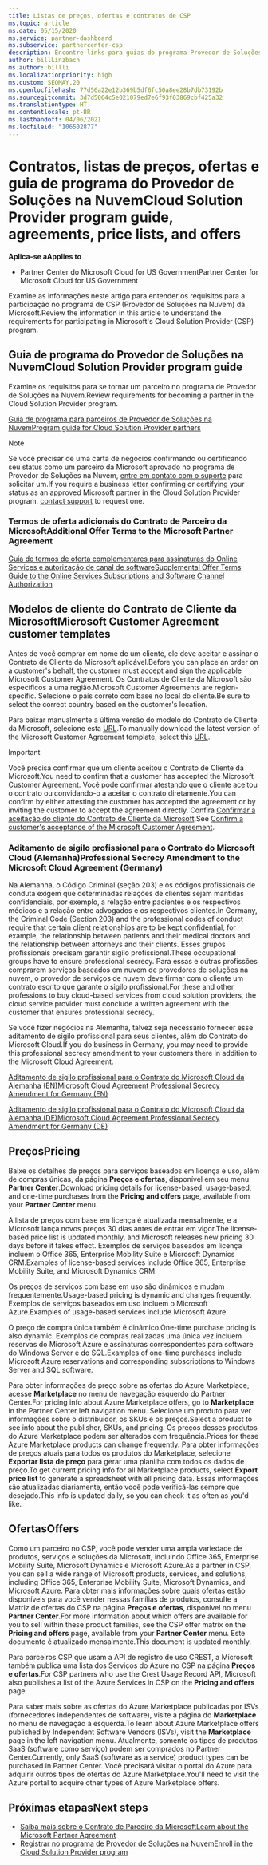 ```yaml
---
title: Listas de preços, ofertas e contratos de CSP
ms.topic: article
ms.date: 05/15/2020
ms.service: partner-dashboard
ms.subservice: partnercenter-csp
description: Encontre links para guias do programa Provedor de Soluções na Nuvem, contratos de parceiros, contratos de clientes, listas de preços e ofertas.
author: billLinzbach
ms.author: billli
ms.localizationpriority: high
ms.custom: SEOMAY.20
ms.openlocfilehash: 77d56a22e12b369b5df6fc50a8ee28b7db73192b
ms.sourcegitcommit: 3d7d5064c5e021079ed7e6f93f03869cbf425a32
ms.translationtype: HT
ms.contentlocale: pt-BR
ms.lasthandoff: 04/06/2021
ms.locfileid: "106502877"
---
```

# <a name="cloud-solution-provider-program-guide-agreements-price-lists-and-offers"></a><span data-ttu-id="c016b-103">Contratos, listas de preços, ofertas e guia de programa do Provedor de Soluções na Nuvem</span><span class="sxs-lookup"><span data-stu-id="c016b-103">Cloud Solution Provider program guide, agreements, price lists, and offers</span></span>

<span data-ttu-id="c016b-104">**Aplica-se a**</span><span class="sxs-lookup"><span data-stu-id="c016b-104">**Applies to**</span></span>

- <span data-ttu-id="c016b-105">Partner Center do Microsoft Cloud for US Government</span><span class="sxs-lookup"><span data-stu-id="c016b-105">Partner Center for Microsoft Cloud for US Government</span></span>


<span data-ttu-id="c016b-106">Examine as informações neste artigo para entender os requisitos para a participação no programa de CSP (Provedor de Soluções na Nuvem) da Microsoft.</span><span class="sxs-lookup"><span data-stu-id="c016b-106">Review the information in this article to understand the requirements for participating in Microsoft's Cloud Solution Provider (CSP) program.</span></span>

## <a name="cloud-solution-provider-program-guide"></a><span data-ttu-id="c016b-107">Guia de programa do Provedor de Soluções na Nuvem</span><span class="sxs-lookup"><span data-stu-id="c016b-107">Cloud Solution Provider program guide</span></span>

<span data-ttu-id="c016b-108">Examine os requisitos para se tornar um parceiro no programa de Provedor de Soluções na Nuvem.</span><span class="sxs-lookup"><span data-stu-id="c016b-108">Review requirements for becoming a partner in the Cloud Solution Provider program.</span></span>

[<span data-ttu-id="c016b-109">Guia de programa para parceiros de Provedor de Soluções na Nuvem</span><span class="sxs-lookup"><span data-stu-id="c016b-109">Program guide for Cloud Solution Provider partners</span></span>](https://go.microsoft.com/fwlink/p/?LinkId=617100)

>[!Note]
><span data-ttu-id="c016b-110">Se você precisar de uma carta de negócios confirmando ou certificando seu status como um parceiro da Microsoft aprovado no programa de Provedor de Soluções na Nuvem, [entre em contato com o suporte](https://partner.microsoft.com/pcv/servicerequests/create) para solicitar um.</span><span class="sxs-lookup"><span data-stu-id="c016b-110">If you require a business letter confirming or certifying your status as an approved Microsoft partner in the Cloud Solution Provider program, [contact support](https://partner.microsoft.com/pcv/servicerequests/create) to request one.</span></span>

### <a name="additional-offer-terms-to-the-microsoft-partner-agreement"></a><span data-ttu-id="c016b-111">Termos de oferta adicionais do Contrato de Parceiro da Microsoft</span><span class="sxs-lookup"><span data-stu-id="c016b-111">Additional Offer Terms to the Microsoft Partner Agreement</span></span>

[<span data-ttu-id="c016b-112">Guia de termos de oferta complementares para assinaturas do Online Services e autorização de canal de software</span><span class="sxs-lookup"><span data-stu-id="c016b-112">Supplemental Offer Terms Guide to the Online Services Subscriptions and Software Channel Authorization</span></span>](https://query.prod.cms.rt.microsoft.com/cms/api/am/binary/RE3NOo7)

## <a name="microsoft-customer-agreement-customer-templates"></a><span data-ttu-id="c016b-113">Modelos de cliente do Contrato de Cliente da Microsoft</span><span class="sxs-lookup"><span data-stu-id="c016b-113">Microsoft Customer Agreement customer templates</span></span>

<span data-ttu-id="c016b-114">Antes de você comprar em nome de um cliente, ele deve aceitar e assinar o Contrato de Cliente da Microsoft aplicável.</span><span class="sxs-lookup"><span data-stu-id="c016b-114">Before you can place an order on a customer's behalf, the customer must accept and sign the applicable Microsoft Customer Agreement.</span></span> <span data-ttu-id="c016b-115">Os Contratos de Cliente da Microsoft são específicos a uma região.</span><span class="sxs-lookup"><span data-stu-id="c016b-115">Microsoft Customer Agreements are region-specific.</span></span> <span data-ttu-id="c016b-116">Selecione o país correto com base no local do cliente.</span><span class="sxs-lookup"><span data-stu-id="c016b-116">Be sure to select the correct country based on the customer's location.</span></span>

<span data-ttu-id="c016b-117">Para baixar manualmente a última versão do modelo do Contrato de Cliente da Microsoft, selecione esta [URL](https://aka.ms/customeragreement).</span><span class="sxs-lookup"><span data-stu-id="c016b-117">To manually download the latest version of the Microsoft Customer Agreement template, select this [URL](https://aka.ms/customeragreement).</span></span>

>[!IMPORTANT]
><span data-ttu-id="c016b-118">Você precisa confirmar que um cliente aceitou o Contrato de Cliente da Microsoft.</span><span class="sxs-lookup"><span data-stu-id="c016b-118">You need to confirm that a customer has accepted the Microsoft Customer Agreement.</span></span> <span data-ttu-id="c016b-119">Você pode confirmar atestando que o cliente aceitou o contrato ou convidando-o a aceitar o contrato diretamente.</span><span class="sxs-lookup"><span data-stu-id="c016b-119">You can confirm by either attesting the customer has accepted the agreement or by inviting the customer to accept the agreement directly.</span></span> <span data-ttu-id="c016b-120">Confira [Confirmar a aceitação do cliente do Contrato de Cliente da Microsoft](confirm-customer-agreement.md).</span><span class="sxs-lookup"><span data-stu-id="c016b-120">See [Confirm a customer's acceptance of the Microsoft Customer Agreement](confirm-customer-agreement.md).</span></span>

### <a name="professional-secrecy-amendment-to-the-microsoft-cloud-agreement-germany"></a><span data-ttu-id="c016b-121">Aditamento de sigilo profissional para o Contrato do Microsoft Cloud (Alemanha)</span><span class="sxs-lookup"><span data-stu-id="c016b-121">Professional Secrecy Amendment to the Microsoft Cloud Agreement (Germany)</span></span>

<span data-ttu-id="c016b-122">Na Alemanha, o Código Criminal (seção 203) e os códigos profissionais de conduta exigem que determinadas relações de clientes sejam mantidas confidenciais, por exemplo, a relação entre pacientes e os respectivos médicos e a relação entre advogados e os respectivos clientes.</span><span class="sxs-lookup"><span data-stu-id="c016b-122">In Germany, the Criminal Code (Section 203) and the professional codes of conduct require that certain client relationships are to be kept confidential, for example, the relationship between patients and their medical doctors and the relationship between attorneys and their clients.</span></span> <span data-ttu-id="c016b-123">Esses grupos profissionais precisam garantir sigilo profissional.</span><span class="sxs-lookup"><span data-stu-id="c016b-123">These occupational groups have to ensure professional secrecy.</span></span> <span data-ttu-id="c016b-124">Para essas e outras profissões comprarem serviços baseados em nuvem de provedores de soluções na nuvem, o provedor de serviços de nuvem deve firmar com o cliente um contrato escrito que garante o sigilo profissional.</span><span class="sxs-lookup"><span data-stu-id="c016b-124">For these and other professions to buy cloud-based services from cloud solution providers, the cloud service provider must conclude a written agreement with the customer that ensures professional secrecy.</span></span>

<span data-ttu-id="c016b-125">Se você fizer negócios na Alemanha, talvez seja necessário fornecer esse aditamento de sigilo profissional para seus clientes, além do Contrato do Microsoft Cloud.</span><span class="sxs-lookup"><span data-stu-id="c016b-125">If you do business in Germany, you may need to provide this professional secrecy amendment to your customers there in addition to the Microsoft Cloud Agreement.</span></span>

[<span data-ttu-id="c016b-126">Aditamento de sigilo profissional para o Contrato do Microsoft Cloud da Alemanha (EN)</span><span class="sxs-lookup"><span data-stu-id="c016b-126">Microsoft Cloud Agreement Professional Secrecy Amendment for Germany (EN)</span></span>](https://go.microsoft.com/fwlink/?linkid=2030827&clcid=0x409)

[<span data-ttu-id="c016b-127">Aditamento de sigilo profissional para o Contrato do Microsoft Cloud da Alemanha (DE)</span><span class="sxs-lookup"><span data-stu-id="c016b-127">Microsoft Cloud Agreement Professional Secrecy Amendment for Germany (DE)</span></span>](https://go.microsoft.com/fwlink/?linkid=2030827&clcid=0x407)

## <a name="pricing"></a><span data-ttu-id="c016b-128">Preços</span><span class="sxs-lookup"><span data-stu-id="c016b-128">Pricing</span></span>

<span data-ttu-id="c016b-129">Baixe os detalhes de preços para serviços baseados em licença e uso, além de compras únicas, da página **Preços e ofertas**, disponível em seu menu **Partner Center**.</span><span class="sxs-lookup"><span data-stu-id="c016b-129">Download pricing details for license-based, usage-based, and one-time purchases from the **Pricing and offers** page, available from your **Partner Center** menu.</span></span>

<span data-ttu-id="c016b-130">A lista de preços com base em licença é atualizada mensalmente, e a Microsoft lança novos preços 30 dias antes de entrar em vigor.</span><span class="sxs-lookup"><span data-stu-id="c016b-130">The license-based price list is updated monthly, and Microsoft releases new pricing 30 days before it takes effect.</span></span> <span data-ttu-id="c016b-131">Exemplos de serviços baseados em licença incluem o Office 365, Enterprise Mobility Suite e Microsoft Dynamics CRM.</span><span class="sxs-lookup"><span data-stu-id="c016b-131">Examples of license-based services include Office 365, Enterprise Mobility Suite, and Microsoft Dynamics CRM.</span></span> 

<span data-ttu-id="c016b-132">Os preços de serviços com base em uso são dinâmicos e mudam frequentemente.</span><span class="sxs-lookup"><span data-stu-id="c016b-132">Usage-based pricing is dynamic and changes frequently.</span></span> <span data-ttu-id="c016b-133">Exemplos de serviços baseados em uso incluem o Microsoft Azure.</span><span class="sxs-lookup"><span data-stu-id="c016b-133">Examples of usage-based services include Microsoft Azure.</span></span>

<span data-ttu-id="c016b-134">O preço de compra única também é dinâmico.</span><span class="sxs-lookup"><span data-stu-id="c016b-134">One-time purchase pricing is also dynamic.</span></span> <span data-ttu-id="c016b-135">Exemplos de compras realizadas uma única vez incluem reservas do Microsoft Azure e assinaturas correspondentes para software do Windows Server e do SQL.</span><span class="sxs-lookup"><span data-stu-id="c016b-135">Examples of one-time purchases include Microsoft Azure reservations and corresponding subscriptions to Windows Server and SQL software.</span></span>

<span data-ttu-id="c016b-136">Para obter informações de preço sobre as ofertas do Azure Marketplace, acesse **Marketplace** no menu de navegação esquerdo do Partner Center.</span><span class="sxs-lookup"><span data-stu-id="c016b-136">For pricing info about Azure Marketplace offers, go to **Marketplace** in the Partner Center left navigation menu.</span></span> <span data-ttu-id="c016b-137">Selecione um produto para ver informações sobre o distribuidor, os SKUs e os preços.</span><span class="sxs-lookup"><span data-stu-id="c016b-137">Select a product to see info about the publisher, SKUs, and pricing.</span></span> <span data-ttu-id="c016b-138">Os preços desses produtos do Azure Marketplace podem ser alterados com frequência.</span><span class="sxs-lookup"><span data-stu-id="c016b-138">Prices for these Azure Marketplace products can change frequently.</span></span> <span data-ttu-id="c016b-139">Para obter informações de preços atuais para todos os produtos do Marketplace, selecione **Exportar lista de preço** para gerar uma planilha com todos os dados de preço.</span><span class="sxs-lookup"><span data-stu-id="c016b-139">To get current pricing info for all Marketplace products, select **Export price list** to generate a spreadsheet with all pricing data.</span></span> <span data-ttu-id="c016b-140">Essas informações são atualizadas diariamente, então você pode verificá-las sempre que desejado.</span><span class="sxs-lookup"><span data-stu-id="c016b-140">This info is updated daily, so you can check it as often as you'd like.</span></span>

## <a name="offers"></a><span data-ttu-id="c016b-141">Ofertas</span><span class="sxs-lookup"><span data-stu-id="c016b-141">Offers</span></span>

<span data-ttu-id="c016b-142">Como um parceiro no CSP, você pode vender uma ampla variedade de produtos, serviços e soluções da Microsoft, incluindo Office 365, Enterprise Mobility Suite, Microsoft Dynamics e Microsoft Azure.</span><span class="sxs-lookup"><span data-stu-id="c016b-142">As a partner in CSP, you can sell a wide range of Microsoft products, services, and solutions, including Office 365, Enterprise Mobility Suite, Microsoft Dynamics, and Microsoft Azure.</span></span> <span data-ttu-id="c016b-143">Para obter mais informações sobre quais ofertas estão disponíveis para você vender nessas famílias de produtos, consulte a Matriz de ofertas do CSP na página **Preços e ofertas**, disponível no menu **Partner Center**.</span><span class="sxs-lookup"><span data-stu-id="c016b-143">For more information about which offers are available for you to sell within these product families, see the CSP offer matrix on the **Pricing and offers** page, available from your **Partner Center** menu.</span></span> <span data-ttu-id="c016b-144">Este documento é atualizado mensalmente.</span><span class="sxs-lookup"><span data-stu-id="c016b-144">This document is updated monthly.</span></span>

<span data-ttu-id="c016b-145">Para parceiros CSP que usam a API de registro de uso CREST, a Microsoft também publica uma lista dos Serviços do Azure no CSP na página **Preços e ofertas**.</span><span class="sxs-lookup"><span data-stu-id="c016b-145">For CSP partners who use the Crest Usage Record API, Microsoft also publishes a list of the Azure Services in CSP on the **Pricing and offers** page.</span></span>

<span data-ttu-id="c016b-146">Para saber mais sobre as ofertas do Azure Marketplace publicadas por ISVs (fornecedores independentes de software), visite a página do **Marketplace** no menu de navegação à esquerda.</span><span class="sxs-lookup"><span data-stu-id="c016b-146">To learn about Azure Marketplace offers published by Independent Software Vendors  (ISVs), visit the **Marketplace** page in the left navigation menu.</span></span> <span data-ttu-id="c016b-147">Atualmente, somente os tipos de produtos SaaS (software como serviço) podem ser comprados no Partner Center.</span><span class="sxs-lookup"><span data-stu-id="c016b-147">Currently, only SaaS (software as a service) product types can be purchased in Partner Center.</span></span> <span data-ttu-id="c016b-148">Você precisará visitar o portal do Azure para adquirir outros tipos de ofertas do Azure Marketplace.</span><span class="sxs-lookup"><span data-stu-id="c016b-148">You'll need to visit the Azure portal to acquire other types of Azure Marketplace offers.</span></span>

## <a name="next-steps"></a><span data-ttu-id="c016b-149">Próximas etapas</span><span class="sxs-lookup"><span data-stu-id="c016b-149">Next steps</span></span>

- [<span data-ttu-id="c016b-150">Saiba mais sobre o Contrato de Parceiro da Microsoft</span><span class="sxs-lookup"><span data-stu-id="c016b-150">Learn about the Microsoft Partner Agreement</span></span>](microsoft-partner-agreement.md)
- [<span data-ttu-id="c016b-151">Registrar no programa de Provedor de Soluções na Nuvem</span><span class="sxs-lookup"><span data-stu-id="c016b-151">Enroll in the Cloud Solution Provider program</span></span>](enrolling-in-the-csp-program.md)
